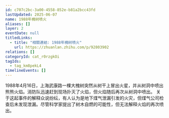 ```yaml
---
id: c707c2bc-3a00-4558-852e-b81a2bcc43fd
lastUpdated: 2025-06-07
name: 1988年槐树喷火
aliases: []
layer: 2
eventDate: null
titledLinks:
  - title: "相關連結: 1988年槐树喷火"
    url: https://zhuanlan.zhihu.com/p/92803902
relations: []
categoryId: cat_r0rzgkOi
tagIds:
  - tag_km8pekL4
timelineEvents: []
---
```

1988年4月16日，上海武康路一棵大槐树突然从树干上冒出火星，并从树洞中喷出熊熊火焰。消防队迅速赶到现场扑灭了火焰，但火焰随后再次从树洞中喷出。 关于这起事件的解释众说纷纭，有人认为是地下煤气泄漏引发的火灾，但煤气公司检查后未发现泄漏。尽管科学家提出了树木自燃的可能性，但无法解释火焰的再次喷出。
